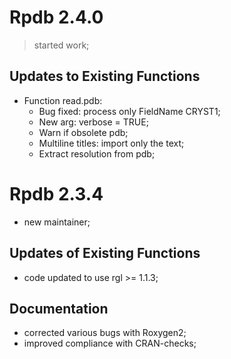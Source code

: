 
# Rpdb 2.4.0

> started work;

## Updates to Existing Functions

- Function read.pdb:
  - Bug fixed: process only FieldName CRYST1;
  - New arg: verbose = TRUE;
  - Warn if obsolete pdb;
  - Multiline titles: import only the text;
  - Extract resolution from pdb;



# Rpdb 2.3.4

- new maintainer;

## Updates of Existing Functions

- code updated to use rgl >= 1.1.3;

## Documentation

- corrected various bugs with Roxygen2;
- improved compliance with CRAN-checks;
